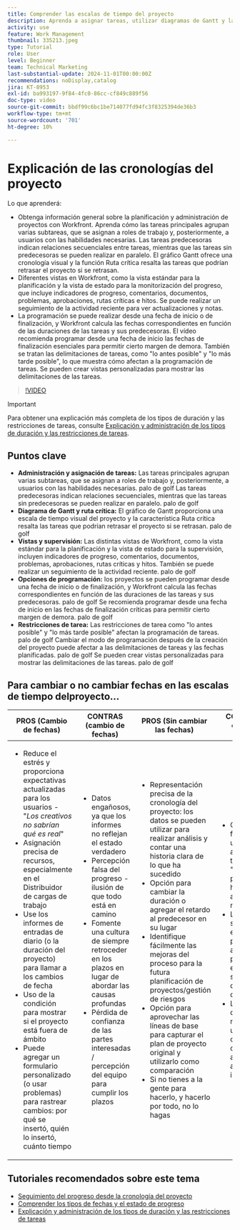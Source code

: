 ```yaml
---
title: Comprender las escalas de tiempo del proyecto
description: Aprenda a asignar tareas, utilizar diagramas de Gantt y las funciones de ruta crítica, supervisar proyectos mediante vistas, programar tareas de forma eficaz y aplicar restricciones para una planificación del proyecto óptima.
activity: use
feature: Work Management
thumbnail: 335213.jpeg
type: Tutorial
role: User
level: Beginner
team: Technical Marketing
last-substantial-update: 2024-11-01T00:00:00Z
recommendations: noDisplay,catalog
jira: KT-8953
exl-id: ba993197-9f84-4fc0-86cc-cf849c889f56
doc-type: video
source-git-commit: bbdf99c6bc1be714077fd94fc3f8325394de36b3
workflow-type: tm+mt
source-wordcount: '701'
ht-degree: 10%

---
```


# Explicación de las cronologías del proyecto

Lo que aprenderá:

* Obtenga información general sobre la planificación y administración de proyectos con Workfront. Aprenda cómo las tareas principales agrupan varias subtareas, que se asignan a roles de trabajo y, posteriormente, a usuarios con las habilidades necesarias. Las tareas predecesoras indican relaciones secuenciales entre tareas, mientras que las tareas sin predecesoras se pueden realizar en paralelo. El gráfico Gantt ofrece una cronología visual y la función Ruta crítica resalta las tareas que podrían retrasar el proyecto si se retrasan.
* Diferentes vistas en Workfront, como la vista estándar para la planificación y la vista de estado para la monitorización del progreso, que incluye indicadores de progreso, comentarios, documentos, problemas, aprobaciones, rutas críticas e hitos. Se puede realizar un seguimiento de la actividad reciente para ver actualizaciones y notas.
* La programación se puede realizar desde una fecha de inicio o de finalización, y Workfront calcula las fechas correspondientes en función de las duraciones de las tareas y sus predecesoras. El vídeo recomienda programar desde una fecha de inicio las fechas de finalización esenciales para permitir cierto margen de demora. También se tratan las delimitaciones de tareas, como &quot;lo antes posible&quot; y &quot;lo más tarde posible&quot;, lo que muestra cómo afectan a la programación de tareas. Se pueden crear vistas personalizadas para mostrar las delimitaciones de las tareas.

>[!VIDEO](https://video.tv.adobe.com/v/335213/?quality=12&learn=on&enablevpops=1)

>[!IMPORTANT]
>
>Para obtener una explicación más completa de los tipos de duración y las restricciones de tareas, consulte [Explicación y administración de los tipos de duración y las restricciones de tareas](/help/manage-work/intermediate-projects/understand-and-manage-duration-types-and-task-constraints.md).

## Puntos clave

* **Administración y asignación de tareas:** Las tareas principales agrupan varias subtareas, que se asignan a roles de trabajo y, posteriormente, a usuarios con las habilidades necesarias. palo de golf Las tareas predecesoras indican relaciones secuenciales, mientras que las tareas sin predecesoras se pueden realizar en paralelo. palo de golf
* **Diagrama de Gantt y ruta crítica:** El gráfico de Gantt proporciona una escala de tiempo visual del proyecto y la característica Ruta crítica resalta las tareas que podrían retrasar el proyecto si se retrasan. palo de golf
* **Vistas y supervisión:** Las distintas vistas de Workfront, como la vista estándar para la planificación y la vista de estado para la supervisión, incluyen indicadores de progreso, comentarios, documentos, problemas, aprobaciones, rutas críticas y hitos. También se puede realizar un seguimiento de la actividad reciente. palo de golf
* **Opciones de programación:** los proyectos se pueden programar desde una fecha de inicio o de finalización, y Workfront calcula las fechas correspondientes en función de las duraciones de las tareas y sus predecesoras. palo de golf Se recomienda programar desde una fecha de inicio en las fechas de finalización críticas para permitir cierto margen de demora. palo de golf
* **Restricciones de tarea:** Las restricciones de tarea como &quot;lo antes posible&quot; y &quot;lo más tarde posible&quot; afectan la programación de tareas. palo de golf Cambiar el modo de programación después de la creación del proyecto puede afectar a las delimitaciones de tareas y las fechas planificadas. palo de golf Se pueden crear vistas personalizadas para mostrar las delimitaciones de las tareas. palo de golf


## Para cambiar o no cambiar fechas en las escalas de tiempo del &#x200B;proyecto...

| PROS (Cambio de fechas) | CONTRAS (cambio de fechas) | PROS (Sin cambiar las fechas) | CONTRAS (no cambia las fechas) |
|---------------------------|---------------------------|---------------------------|---------------------------|
| <ul><li>Reduce el estrés y proporciona expectativas actualizadas para los usuarios - &quot;_Los creativos no sabrían qué es real_&quot;</li><li>Asignación precisa de recursos, especialmente en el Distribuidor de cargas de trabajo</li><li>Use los informes de entradas de diario (o la duración del proyecto) para llamar a los cambios de fecha</li><li>Uso de la condición para mostrar si el proyecto está fuera de ámbito</li><li>Puede agregar un formulario personalizado (o usar problemas) para rastrear cambios: por qué se insertó, quién lo insertó, cuánto tiempo</li></ul> | <ul></li><li>Datos engañosos, ya que los informes no reflejan el estado verdadero</li><li>Percepción falsa del progreso - ilusión de que todo está en camino&#x200B;</li><li>Fomente una cultura de siempre retroceder en los plazos en lugar de abordar las causas profundas&#x200B;</li><li>Pérdida de confianza de las partes interesadas / percepción del equipo para cumplir los plazos </li></ul> | <ul></li><li>Representación precisa de la cronología del proyecto: los datos se pueden utilizar para realizar análisis y contar una historia clara de lo que ha sucedido</li><li>Opción para cambiar la duración o agregar el retardo al predecesor en su lugar</li><li>Identifique fácilmente las mejoras del proceso para la futura planificación de proyectos/gestión de riesgos&#x200B;</li><li>Opción para aprovechar las líneas de base para capturar el plan de proyecto original y utilizarlo como comparación</li><li>Si no tienes a la gente para hacerlo, y hacerlo por todo, no lo hagas&#x200B;</li></ul> | <ul></li><li>Confusión y/o frustración del usuario: abundancia de tareas &quot;tardías&quot; a pesar del hecho de que acaba de ser notificado</li><li>Los recursos se asignaron efectivamente para asignarlos al plan original, pero ahora están sobrecargados de trabajo demorado</li><li>La cronología del proyecto no se puede usar para comunicar claramente las actualizaciones a las partes interesadas</li></ul> |


## Tutoriales recomendados sobre este tema

* [Seguimiento del progreso desde la cronología del proyecto](/help/manage-work/project-timelines/track-work-progress-from-the-project-timeline.md)
* [Comprender los tipos de fechas y el estado de progreso](/help/manage-work/project-timelines/understand-task-dates-and-progress-status.md)
* [Explicación y administración de los tipos de duración y las restricciones de tareas](/help/manage-work/intermediate-projects/understand-and-manage-duration-types-and-task-constraints.md)

